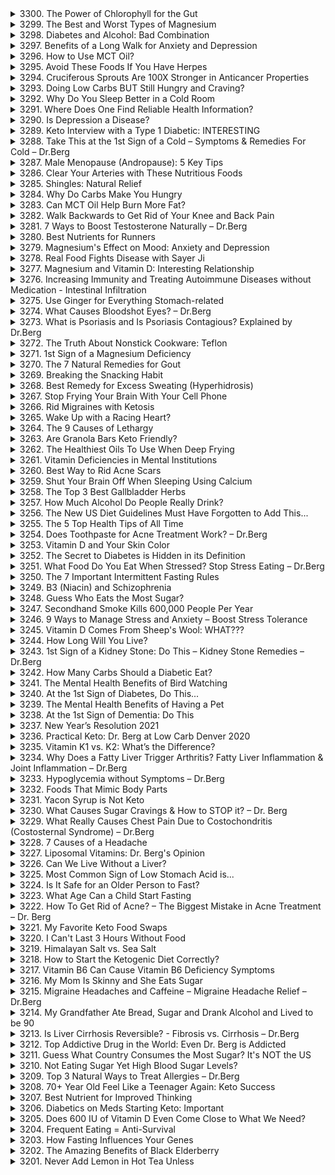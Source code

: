 <details>
<summary>3300. The Power of Chlorophyll for the Gut</summary>

<a href="https://www.youtube.com/watch?v=M0ESWNKFnXE" target="_blank">
    <img src="https://img.youtube.com/vi/M0ESWNKFnXE/maxresdefault.jpg" width="200">
</a>


</details>

<details>
<summary>3299. The Best and Worst Types of Magnesium</summary>

<a href="https://www.youtube.com/watch?v=hIAsSAgTRb4" target="_blank">
    <img src="https://img.youtube.com/vi/hIAsSAgTRb4/maxresdefault.jpg" width="200">
</a>


</details>

<details>
<summary>3298. Diabetes and Alcohol: Bad Combination</summary>

<a href="https://www.youtube.com/watch?v=EL2E3IvxsWY" target="_blank">
    <img src="https://img.youtube.com/vi/EL2E3IvxsWY/maxresdefault.jpg" width="200">
</a>


</details>

<details>
<summary>3297. Benefits of a Long Walk for Anxiety and Depression</summary>

<a href="https://www.youtube.com/watch?v=5wuG2GdCa9w" target="_blank">
    <img src="https://img.youtube.com/vi/5wuG2GdCa9w/maxresdefault.jpg" width="200">
</a>


</details>

<details>
<summary>3296. How to Use MCT Oil?</summary>

<a href="https://www.youtube.com/watch?v=KFq4RRZAJtA" target="_blank">
    <img src="https://img.youtube.com/vi/KFq4RRZAJtA/maxresdefault.jpg" width="200">
</a>


</details>

<details>
<summary>3295. Avoid These Foods If You Have Herpes</summary>

<a href="https://www.youtube.com/watch?v=jOt9zYAT4Ts" target="_blank">
    <img src="https://img.youtube.com/vi/jOt9zYAT4Ts/maxresdefault.jpg" width="200">
</a>


</details>

<details>
<summary>3294. Cruciferous Sprouts Are 100X Stronger in Anticancer Properties</summary>

<a href="https://www.youtube.com/watch?v=8z8cRh9owQE" target="_blank">
    <img src="https://img.youtube.com/vi/8z8cRh9owQE/maxresdefault.jpg" width="200">
</a>


</details>

<details>
<summary>3293. Doing Low Carbs BUT Still Hungry and Craving?</summary>

<a href="https://www.youtube.com/watch?v=aU0Z4b_4ptw" target="_blank">
    <img src="https://img.youtube.com/vi/aU0Z4b_4ptw/maxresdefault.jpg" width="200">
</a>


</details>

<details>
<summary>3292. Why Do You Sleep Better in a Cold Room</summary>

<a href="https://www.youtube.com/watch?v=yxsEnZ0iSQU" target="_blank">
    <img src="https://img.youtube.com/vi/yxsEnZ0iSQU/maxresdefault.jpg" width="200">
</a>


</details>

<details>
<summary>3291. Where Does One Find Reliable Health Information?</summary>

<a href="https://www.youtube.com/watch?v=cjb1HdIFOJc" target="_blank">
    <img src="https://img.youtube.com/vi/cjb1HdIFOJc/maxresdefault.jpg" width="200">
</a>


</details>

<details>
<summary>3290. Is Depression a Disease?</summary>

<a href="https://www.youtube.com/watch?v=DHjSHpK-Kz8" target="_blank">
    <img src="https://img.youtube.com/vi/DHjSHpK-Kz8/maxresdefault.jpg" width="200">
</a>


</details>

<details>
<summary>3289. Keto Interview with a Type 1 Diabetic: INTERESTING</summary>

<a href="https://www.youtube.com/watch?v=hRtLinhHq90" target="_blank">
    <img src="https://img.youtube.com/vi/hRtLinhHq90/maxresdefault.jpg" width="200">
</a>


</details>

<details>
<summary>3288. Take This at the 1st Sign of a Cold – Symptoms & Remedies For Cold – Dr.Berg</summary>

<a href="https://www.youtube.com/watch?v=9HfjiOwsSCI" target="_blank">
    <img src="https://img.youtube.com/vi/9HfjiOwsSCI/maxresdefault.jpg" width="200">
</a>


</details>

<details>
<summary>3287. Male Menopause (Andropause): 5 Key Tips</summary>

<a href="https://www.youtube.com/watch?v=kpDjkO0F49U" target="_blank">
    <img src="https://img.youtube.com/vi/kpDjkO0F49U/maxresdefault.jpg" width="200">
</a>


</details>

<details>
<summary>3286. Clear Your Arteries with These Nutritious Foods</summary>

<a href="https://www.youtube.com/watch?v=nsUIG5PSENQ" target="_blank">
    <img src="https://img.youtube.com/vi/nsUIG5PSENQ/maxresdefault.jpg" width="200">
</a>


</details>

<details>
<summary>3285. Shingles: Natural Relief</summary>

<a href="https://www.youtube.com/watch?v=gPR_O6ooM7A" target="_blank">
    <img src="https://img.youtube.com/vi/gPR_O6ooM7A/maxresdefault.jpg" width="200">
</a>


</details>

<details>
<summary>3284. Why Do Carbs Make You Hungry</summary>

<a href="https://www.youtube.com/watch?v=fp0vBqMazEw" target="_blank">
    <img src="https://img.youtube.com/vi/fp0vBqMazEw/maxresdefault.jpg" width="200">
</a>


</details>

<details>
<summary>3283. Can MCT Oil Help Burn More Fat?</summary>

<a href="https://www.youtube.com/watch?v=uOqRQs9DBwk" target="_blank">
    <img src="https://img.youtube.com/vi/uOqRQs9DBwk/maxresdefault.jpg" width="200">
</a>


</details>

<details>
<summary>3282. Walk Backwards to Get Rid of Your Knee and Back Pain</summary>

<a href="https://www.youtube.com/watch?v=HLdGJaPrjZ8" target="_blank">
    <img src="https://img.youtube.com/vi/HLdGJaPrjZ8/maxresdefault.jpg" width="200">
</a>


</details>

<details>
<summary>3281. 7 Ways to Boost Testosterone Naturally – Dr.Berg</summary>

<a href="https://www.youtube.com/watch?v=Wto7ajhH970" target="_blank">
    <img src="https://img.youtube.com/vi/Wto7ajhH970/maxresdefault.jpg" width="200">
</a>


</details>

<details>
<summary>3280. Best Nutrients for Runners</summary>

<a href="https://www.youtube.com/watch?v=S4TW4wKRZmQ" target="_blank">
    <img src="https://img.youtube.com/vi/S4TW4wKRZmQ/maxresdefault.jpg" width="200">
</a>


</details>

<details>
<summary>3279. Magnesium's Effect on Mood: Anxiety and Depression</summary>

<a href="https://www.youtube.com/watch?v=aQrVVVJuPB8" target="_blank">
    <img src="https://img.youtube.com/vi/aQrVVVJuPB8/maxresdefault.jpg" width="200">
</a>


</details>

<details>
<summary>3278. Real Food Fights Disease with Sayer Ji</summary>

<a href="https://www.youtube.com/watch?v=6f-ca6T05O0" target="_blank">
    <img src="https://img.youtube.com/vi/6f-ca6T05O0/maxresdefault.jpg" width="200">
</a>


</details>

<details>
<summary>3277. Magnesium and Vitamin D: Interesting Relationship</summary>

<a href="https://www.youtube.com/watch?v=11HlH2TE5ro" target="_blank">
    <img src="https://img.youtube.com/vi/11HlH2TE5ro/maxresdefault.jpg" width="200">
</a>


</details>

<details>
<summary>3276. Increasing Immunity and Treating Autoimmune Diseases without Medication - Intestinal Infiltration</summary>

<a href="https://www.youtube.com/watch?v=f9DSzdGThSo" target="_blank">
    <img src="https://img.youtube.com/vi/f9DSzdGThSo/maxresdefault.jpg" width="200">
</a>


</details>

<details>
<summary>3275. Use Ginger for Everything Stomach-related</summary>

<a href="https://www.youtube.com/watch?v=mIuUopAvIF8" target="_blank">
    <img src="https://img.youtube.com/vi/mIuUopAvIF8/maxresdefault.jpg" width="200">
</a>


</details>

<details>
<summary>3274. What Causes Bloodshot Eyes? – Dr.Berg</summary>

<a href="https://www.youtube.com/watch?v=Fbr6T2sTzcM" target="_blank">
    <img src="https://img.youtube.com/vi/Fbr6T2sTzcM/maxresdefault.jpg" width="200">
</a>


</details>

<details>
<summary>3273. What is Psoriasis and Is Psoriasis Contagious? Explained by Dr.Berg</summary>

<a href="https://www.youtube.com/watch?v=3ZYMZpOr3u4" target="_blank">
    <img src="https://img.youtube.com/vi/3ZYMZpOr3u4/maxresdefault.jpg" width="200">
</a>


</details>

<details>
<summary>3272. The Truth About Nonstick Cookware: Teflon</summary>

<a href="https://www.youtube.com/watch?v=0KgX3Jrk0Ac" target="_blank">
    <img src="https://img.youtube.com/vi/0KgX3Jrk0Ac/maxresdefault.jpg" width="200">
</a>


</details>

<details>
<summary>3271. 1st Sign of a Magnesium Deficiency</summary>

<a href="https://www.youtube.com/watch?v=mc7wRSxdboc" target="_blank">
    <img src="https://img.youtube.com/vi/mc7wRSxdboc/maxresdefault.jpg" width="200">
</a>


</details>

<details>
<summary>3270. The 7 Natural Remedies for Gout</summary>

<a href="https://www.youtube.com/watch?v=4b0gY_jPTI0" target="_blank">
    <img src="https://img.youtube.com/vi/4b0gY_jPTI0/maxresdefault.jpg" width="200">
</a>


</details>

<details>
<summary>3269. Breaking the Snacking Habit</summary>

<a href="https://www.youtube.com/watch?v=aGXxzYD0U4w" target="_blank">
    <img src="https://img.youtube.com/vi/aGXxzYD0U4w/maxresdefault.jpg" width="200">
</a>


</details>

<details>
<summary>3268. Best Remedy for Excess Sweating (Hyperhidrosis)</summary>

<a href="https://www.youtube.com/watch?v=3Thtf50La8o" target="_blank">
    <img src="https://img.youtube.com/vi/3Thtf50La8o/maxresdefault.jpg" width="200">
</a>


</details>

<details>
<summary>3267. Stop Frying Your Brain With Your Cell Phone</summary>

<a href="https://www.youtube.com/watch?v=4Xc9EsEdz8Y" target="_blank">
    <img src="https://img.youtube.com/vi/4Xc9EsEdz8Y/maxresdefault.jpg" width="200">
</a>


</details>

<details>
<summary>3266. Rid Migraines with Ketosis</summary>

<a href="https://www.youtube.com/watch?v=PLDIJ4OvxVU" target="_blank">
    <img src="https://img.youtube.com/vi/PLDIJ4OvxVU/maxresdefault.jpg" width="200">
</a>


</details>

<details>
<summary>3265. Wake Up with a Racing Heart?</summary>

<a href="https://www.youtube.com/watch?v=L_oH__hmhU4" target="_blank">
    <img src="https://img.youtube.com/vi/L_oH__hmhU4/maxresdefault.jpg" width="200">
</a>


</details>

<details>
<summary>3264. The 9 Causes of Lethargy</summary>

<a href="https://www.youtube.com/watch?v=JgqelFSZz7A" target="_blank">
    <img src="https://img.youtube.com/vi/JgqelFSZz7A/maxresdefault.jpg" width="200">
</a>


</details>

<details>
<summary>3263. Are Granola Bars Keto Friendly?</summary>

<a href="https://www.youtube.com/watch?v=_AE5b0DOOdE" target="_blank">
    <img src="https://img.youtube.com/vi/_AE5b0DOOdE/maxresdefault.jpg" width="200">
</a>


</details>

<details>
<summary>3262. The Healthiest Oils To Use When Deep Frying</summary>

<a href="https://www.youtube.com/watch?v=g35hiy1o26I" target="_blank">
    <img src="https://img.youtube.com/vi/g35hiy1o26I/maxresdefault.jpg" width="200">
</a>


</details>

<details>
<summary>3261. Vitamin Deficiencies in Mental Institutions</summary>

<a href="https://www.youtube.com/watch?v=nllc5CNryhk" target="_blank">
    <img src="https://img.youtube.com/vi/nllc5CNryhk/maxresdefault.jpg" width="200">
</a>


</details>

<details>
<summary>3260. Best Way to Rid Acne Scars</summary>

<a href="https://www.youtube.com/watch?v=LNREhp8sO1M" target="_blank">
    <img src="https://img.youtube.com/vi/LNREhp8sO1M/maxresdefault.jpg" width="200">
</a>


</details>

<details>
<summary>3259. Shut Your Brain Off When Sleeping Using Calcium</summary>

<a href="https://www.youtube.com/watch?v=4-apVkAcXj0" target="_blank">
    <img src="https://img.youtube.com/vi/4-apVkAcXj0/maxresdefault.jpg" width="200">
</a>


</details>

<details>
<summary>3258. The Top 3 Best Gallbladder Herbs</summary>

<a href="https://www.youtube.com/watch?v=Y33bktjfN9o" target="_blank">
    <img src="https://img.youtube.com/vi/Y33bktjfN9o/maxresdefault.jpg" width="200">
</a>


</details>

<details>
<summary>3257. How Much Alcohol Do People Really Drink?</summary>

<a href="https://www.youtube.com/watch?v=rmnOs0nwK84" target="_blank">
    <img src="https://img.youtube.com/vi/rmnOs0nwK84/maxresdefault.jpg" width="200">
</a>


</details>

<details>
<summary>3256. The New US Diet Guidelines Must Have Forgotten to Add This...</summary>

<a href="https://www.youtube.com/watch?v=X6iaXBYGA50" target="_blank">
    <img src="https://img.youtube.com/vi/X6iaXBYGA50/maxresdefault.jpg" width="200">
</a>


</details>

<details>
<summary>3255. The 5 Top Health Tips of All Time</summary>

<a href="https://www.youtube.com/watch?v=xNoanoQ5syY" target="_blank">
    <img src="https://img.youtube.com/vi/xNoanoQ5syY/maxresdefault.jpg" width="200">
</a>


</details>

<details>
<summary>3254. Does Toothpaste for Acne Treatment Work? – Dr.Berg</summary>

<a href="https://www.youtube.com/watch?v=bz8nbOBPKWg" target="_blank">
    <img src="https://img.youtube.com/vi/bz8nbOBPKWg/maxresdefault.jpg" width="200">
</a>


</details>

<details>
<summary>3253. Vitamin D and Your Skin Color</summary>

<a href="https://www.youtube.com/watch?v=QuyiwpPKiuU" target="_blank">
    <img src="https://img.youtube.com/vi/QuyiwpPKiuU/maxresdefault.jpg" width="200">
</a>


</details>

<details>
<summary>3252. The Secret to Diabetes is Hidden in its Definition</summary>

<a href="https://www.youtube.com/watch?v=IbAAh86YjCA" target="_blank">
    <img src="https://img.youtube.com/vi/IbAAh86YjCA/maxresdefault.jpg" width="200">
</a>


</details>

<details>
<summary>3251. What Food Do You Eat When Stressed? Stop Stress Eating – Dr.Berg</summary>

<a href="https://www.youtube.com/watch?v=UHH26JWoG2s" target="_blank">
    <img src="https://img.youtube.com/vi/UHH26JWoG2s/maxresdefault.jpg" width="200">
</a>


</details>

<details>
<summary>3250. The 7 Important Intermittent Fasting Rules</summary>

<a href="https://www.youtube.com/watch?v=l7s8K_CLOrs" target="_blank">
    <img src="https://img.youtube.com/vi/l7s8K_CLOrs/maxresdefault.jpg" width="200">
</a>


</details>

<details>
<summary>3249. B3 (Niacin) and Schizophrenia</summary>

<a href="https://www.youtube.com/watch?v=UwGHf22kHmE" target="_blank">
    <img src="https://img.youtube.com/vi/UwGHf22kHmE/maxresdefault.jpg" width="200">
</a>


</details>

<details>
<summary>3248. Guess Who Eats the Most Sugar?</summary>

<a href="https://www.youtube.com/watch?v=bXKXZZA4kLw" target="_blank">
    <img src="https://img.youtube.com/vi/bXKXZZA4kLw/maxresdefault.jpg" width="200">
</a>


</details>

<details>
<summary>3247. Secondhand Smoke Kills 600,000 People Per Year</summary>

<a href="https://www.youtube.com/watch?v=TY7rApx8cNc" target="_blank">
    <img src="https://img.youtube.com/vi/TY7rApx8cNc/maxresdefault.jpg" width="200">
</a>


</details>

<details>
<summary>3246. 9 Ways to Manage Stress and Anxiety – Boost Stress Tolerance</summary>

<a href="https://www.youtube.com/watch?v=0rrFWDnWgmw" target="_blank">
    <img src="https://img.youtube.com/vi/0rrFWDnWgmw/maxresdefault.jpg" width="200">
</a>


</details>

<details>
<summary>3245. Vitamin D Comes From Sheep's Wool: WHAT???</summary>

<a href="https://www.youtube.com/watch?v=fGv9KNtPmcE" target="_blank">
    <img src="https://img.youtube.com/vi/fGv9KNtPmcE/maxresdefault.jpg" width="200">
</a>


</details>

<details>
<summary>3244. How Long Will You Live?</summary>

<a href="https://www.youtube.com/watch?v=ue-5F0pQhnY" target="_blank">
    <img src="https://img.youtube.com/vi/ue-5F0pQhnY/maxresdefault.jpg" width="200">
</a>


</details>

<details>
<summary>3243. 1st Sign of a Kidney Stone: Do This – Kidney Stone Remedies – Dr.Berg</summary>

<a href="https://www.youtube.com/watch?v=uZS_k5LH-iQ" target="_blank">
    <img src="https://img.youtube.com/vi/uZS_k5LH-iQ/maxresdefault.jpg" width="200">
</a>


</details>

<details>
<summary>3242. How Many Carbs Should a Diabetic Eat?</summary>

<a href="https://www.youtube.com/watch?v=hgIwYgxuoho" target="_blank">
    <img src="https://img.youtube.com/vi/hgIwYgxuoho/maxresdefault.jpg" width="200">
</a>


</details>

<details>
<summary>3241. The Mental Health Benefits of Bird Watching</summary>

<a href="https://www.youtube.com/watch?v=vpzcjfGzgLA" target="_blank">
    <img src="https://img.youtube.com/vi/vpzcjfGzgLA/maxresdefault.jpg" width="200">
</a>


</details>

<details>
<summary>3240. At the 1st Sign of Diabetes, Do This...</summary>

<a href="https://www.youtube.com/watch?v=AkqPA2v-ALE" target="_blank">
    <img src="https://img.youtube.com/vi/AkqPA2v-ALE/maxresdefault.jpg" width="200">
</a>


</details>

<details>
<summary>3239. The Mental Health Benefits of Having a Pet</summary>

<a href="https://www.youtube.com/watch?v=xYJ9YPddRYg" target="_blank">
    <img src="https://img.youtube.com/vi/xYJ9YPddRYg/maxresdefault.jpg" width="200">
</a>


</details>

<details>
<summary>3238. At the 1st Sign of Dementia: Do This</summary>

<a href="https://www.youtube.com/watch?v=AgCUcPX77Lo" target="_blank">
    <img src="https://img.youtube.com/vi/AgCUcPX77Lo/maxresdefault.jpg" width="200">
</a>


</details>

<details>
<summary>3237. New Year’s Resolution 2021</summary>

<a href="https://www.youtube.com/watch?v=kqGO4tFc-cA" target="_blank">
    <img src="https://img.youtube.com/vi/kqGO4tFc-cA/maxresdefault.jpg" width="200">
</a>


</details>

<details>
<summary>3236. Practical Keto: Dr. Berg at Low Carb Denver 2020</summary>

<a href="https://www.youtube.com/watch?v=kWToXzAFdrQ" target="_blank">
    <img src="https://img.youtube.com/vi/kWToXzAFdrQ/maxresdefault.jpg" width="200">
</a>


</details>

<details>
<summary>3235. Vitamin K1 vs. K2: What’s the Difference?</summary>

<a href="https://www.youtube.com/watch?v=zgribGK-jkY" target="_blank">
    <img src="https://img.youtube.com/vi/zgribGK-jkY/maxresdefault.jpg" width="200">
</a>


</details>

<details>
<summary>3234. Why Does a Fatty Liver Trigger Arthritis? Fatty Liver Inflammation & Joint Inflammation – Dr.Berg</summary>

<a href="https://www.youtube.com/watch?v=vS4mY3Xktc4" target="_blank">
    <img src="https://img.youtube.com/vi/vS4mY3Xktc4/maxresdefault.jpg" width="200">
</a>


</details>

<details>
<summary>3233. Hypoglycemia without Symptoms – Dr.Berg</summary>

<a href="https://www.youtube.com/watch?v=DzNDWlbGuto" target="_blank">
    <img src="https://img.youtube.com/vi/DzNDWlbGuto/maxresdefault.jpg" width="200">
</a>


</details>

<details>
<summary>3232. Foods That Mimic Body Parts</summary>

<a href="https://www.youtube.com/watch?v=kJ3w-z8D4zs" target="_blank">
    <img src="https://img.youtube.com/vi/kJ3w-z8D4zs/maxresdefault.jpg" width="200">
</a>


</details>

<details>
<summary>3231. Yacon Syrup is Not Keto</summary>

<a href="https://www.youtube.com/watch?v=ky_aLetrqPM" target="_blank">
    <img src="https://img.youtube.com/vi/ky_aLetrqPM/maxresdefault.jpg" width="200">
</a>


</details>

<details>
<summary>3230. What Causes Sugar Cravings & How to STOP it? – Dr. Berg</summary>

<a href="https://www.youtube.com/watch?v=-_o12iyNi0s" target="_blank">
    <img src="https://img.youtube.com/vi/-_o12iyNi0s/maxresdefault.jpg" width="200">
</a>


</details>

<details>
<summary>3229. What Really Causes Chest Pain Due to Costochondritis (Costosternal Syndrome) – Dr.Berg</summary>

<a href="https://www.youtube.com/watch?v=_WQ9mPnOtVs" target="_blank">
    <img src="https://img.youtube.com/vi/_WQ9mPnOtVs/maxresdefault.jpg" width="200">
</a>


</details>

<details>
<summary>3228. 7 Causes of a Headache</summary>

<a href="https://www.youtube.com/watch?v=yqAoHqi-yjs" target="_blank">
    <img src="https://img.youtube.com/vi/yqAoHqi-yjs/maxresdefault.jpg" width="200">
</a>


</details>

<details>
<summary>3227. Liposomal Vitamins: Dr. Berg's Opinion</summary>

<a href="https://www.youtube.com/watch?v=ypkXVwo_ZwU" target="_blank">
    <img src="https://img.youtube.com/vi/ypkXVwo_ZwU/maxresdefault.jpg" width="200">
</a>


</details>

<details>
<summary>3226. Can We Live Without a Liver?</summary>

<a href="https://www.youtube.com/watch?v=4SlwbrKuM2o" target="_blank">
    <img src="https://img.youtube.com/vi/4SlwbrKuM2o/maxresdefault.jpg" width="200">
</a>


</details>

<details>
<summary>3225. Most Common Sign of Low Stomach Acid is...</summary>

<a href="https://www.youtube.com/watch?v=8TCsWyI2xSA" target="_blank">
    <img src="https://img.youtube.com/vi/8TCsWyI2xSA/maxresdefault.jpg" width="200">
</a>


</details>

<details>
<summary>3224. Is It Safe for an Older Person to Fast?</summary>

<a href="https://www.youtube.com/watch?v=-slAY8esOBQ" target="_blank">
    <img src="https://img.youtube.com/vi/-slAY8esOBQ/maxresdefault.jpg" width="200">
</a>


</details>

<details>
<summary>3223. What Age Can a Child Start Fasting</summary>

<a href="https://www.youtube.com/watch?v=6jk2QxVHXK8" target="_blank">
    <img src="https://img.youtube.com/vi/6jk2QxVHXK8/maxresdefault.jpg" width="200">
</a>


</details>

<details>
<summary>3222. How To Get Rid of Acne? – The Biggest Mistake in Acne Treatment – Dr. Berg</summary>

<a href="https://www.youtube.com/watch?v=bnatKlqU1iE" target="_blank">
    <img src="https://img.youtube.com/vi/bnatKlqU1iE/maxresdefault.jpg" width="200">
</a>


</details>

<details>
<summary>3221. My Favorite Keto Food Swaps</summary>

<a href="https://www.youtube.com/watch?v=LkBbrbnVnOc" target="_blank">
    <img src="https://img.youtube.com/vi/LkBbrbnVnOc/maxresdefault.jpg" width="200">
</a>


</details>

<details>
<summary>3220. I Can't Last 3 Hours Without Food</summary>

<a href="https://www.youtube.com/watch?v=geydnuSgv5c" target="_blank">
    <img src="https://img.youtube.com/vi/geydnuSgv5c/maxresdefault.jpg" width="200">
</a>


</details>

<details>
<summary>3219. Himalayan Salt vs. Sea Salt</summary>

<a href="https://www.youtube.com/watch?v=3AkZN4FFDLE" target="_blank">
    <img src="https://img.youtube.com/vi/3AkZN4FFDLE/maxresdefault.jpg" width="200">
</a>


</details>

<details>
<summary>3218. How to Start the Ketogenic Diet Correctly?</summary>

<a href="https://www.youtube.com/watch?v=dR6TnC1RY_8" target="_blank">
    <img src="https://img.youtube.com/vi/dR6TnC1RY_8/maxresdefault.jpg" width="200">
</a>


</details>

<details>
<summary>3217. Vitamin B6 Can Cause Vitamin B6 Deficiency Symptoms</summary>

<a href="https://www.youtube.com/watch?v=FS18XMGcT40" target="_blank">
    <img src="https://img.youtube.com/vi/FS18XMGcT40/maxresdefault.jpg" width="200">
</a>


</details>

<details>
<summary>3216. My Mom Is Skinny and She Eats Sugar</summary>

<a href="https://www.youtube.com/watch?v=OzLsw1Mx3TA" target="_blank">
    <img src="https://img.youtube.com/vi/OzLsw1Mx3TA/maxresdefault.jpg" width="200">
</a>


</details>

<details>
<summary>3215. Migraine Headaches and Caffeine – Migraine Headache Relief – Dr.Berg</summary>

<a href="https://www.youtube.com/watch?v=1O8Ltw8bqIk" target="_blank">
    <img src="https://img.youtube.com/vi/1O8Ltw8bqIk/maxresdefault.jpg" width="200">
</a>


</details>

<details>
<summary>3214. My Grandfather Ate Bread, Sugar and Drank Alcohol and Lived to be 90</summary>

<a href="https://www.youtube.com/watch?v=cpNX6ef_L1U" target="_blank">
    <img src="https://img.youtube.com/vi/cpNX6ef_L1U/maxresdefault.jpg" width="200">
</a>


</details>

<details>
<summary>3213. Is Liver Cirrhosis Reversible? -  Fibrosis vs. Cirrhosis – Dr.Berg</summary>

<a href="https://www.youtube.com/watch?v=-rr162z7gTg" target="_blank">
    <img src="https://img.youtube.com/vi/-rr162z7gTg/maxresdefault.jpg" width="200">
</a>


</details>

<details>
<summary>3212. Top Addictive Drug in the World: Even Dr. Berg is Addicted</summary>

<a href="https://www.youtube.com/watch?v=IhtjdHOhqdw" target="_blank">
    <img src="https://img.youtube.com/vi/IhtjdHOhqdw/maxresdefault.jpg" width="200">
</a>


</details>

<details>
<summary>3211. Guess What Country Consumes the Most Sugar? It's NOT the US</summary>

<a href="https://www.youtube.com/watch?v=sE1AdUdhMvQ" target="_blank">
    <img src="https://img.youtube.com/vi/sE1AdUdhMvQ/maxresdefault.jpg" width="200">
</a>


</details>

<details>
<summary>3210. Not Eating Sugar Yet High Blood Sugar Levels?</summary>

<a href="https://www.youtube.com/watch?v=Jwb6qCD-GKE" target="_blank">
    <img src="https://img.youtube.com/vi/Jwb6qCD-GKE/maxresdefault.jpg" width="200">
</a>


</details>

<details>
<summary>3209. Top 3 Natural Ways to Treat Allergies – Dr.Berg</summary>

<a href="https://www.youtube.com/watch?v=KoStyi1J4wE" target="_blank">
    <img src="https://img.youtube.com/vi/KoStyi1J4wE/maxresdefault.jpg" width="200">
</a>


</details>

<details>
<summary>3208. 70+ Year Old Feel Like a Teenager Again: Keto Success</summary>

<a href="https://www.youtube.com/watch?v=Z-oAiANejmQ" target="_blank">
    <img src="https://img.youtube.com/vi/Z-oAiANejmQ/maxresdefault.jpg" width="200">
</a>


</details>

<details>
<summary>3207. Best Nutrient for Improved Thinking</summary>

<a href="https://www.youtube.com/watch?v=Wc2dUE5lxf0" target="_blank">
    <img src="https://img.youtube.com/vi/Wc2dUE5lxf0/maxresdefault.jpg" width="200">
</a>


</details>

<details>
<summary>3206. Diabetics on Meds Starting Keto: Important</summary>

<a href="https://www.youtube.com/watch?v=uSZaU0Eavss" target="_blank">
    <img src="https://img.youtube.com/vi/uSZaU0Eavss/maxresdefault.jpg" width="200">
</a>


</details>

<details>
<summary>3205. Does 600 IU of Vitamin D Even Come Close to What We Need?</summary>

<a href="https://www.youtube.com/watch?v=B_0swS5G3DU" target="_blank">
    <img src="https://img.youtube.com/vi/B_0swS5G3DU/maxresdefault.jpg" width="200">
</a>


</details>

<details>
<summary>3204. Frequent Eating = Anti-Survival</summary>

<a href="https://www.youtube.com/watch?v=RodguUXxkXs" target="_blank">
    <img src="https://img.youtube.com/vi/RodguUXxkXs/maxresdefault.jpg" width="200">
</a>


</details>

<details>
<summary>3203. How Fasting Influences Your Genes</summary>

<a href="https://www.youtube.com/watch?v=IwxapMyPZe0" target="_blank">
    <img src="https://img.youtube.com/vi/IwxapMyPZe0/maxresdefault.jpg" width="200">
</a>


</details>

<details>
<summary>3202. The Amazing Benefits of Black Elderberry</summary>

<a href="https://www.youtube.com/watch?v=po4p9LWGHG4" target="_blank">
    <img src="https://img.youtube.com/vi/po4p9LWGHG4/maxresdefault.jpg" width="200">
</a>


</details>

<details>
<summary>3201. Never Add Lemon in Hot Tea Unless</summary>

<a href="https://www.youtube.com/watch?v=m7mEy9miFok" target="_blank">
    <img src="https://img.youtube.com/vi/m7mEy9miFok/maxresdefault.jpg" width="200">
</a>


</details>


